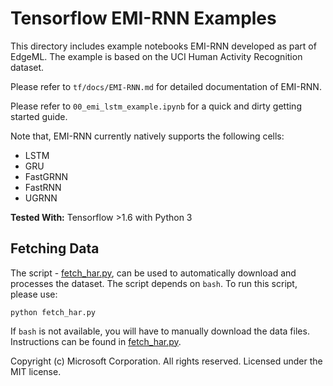 # Tensorflow EMI-RNN Examples

This directory includes example notebooks EMI-RNN developed as part of EdgeML.
The example is based on the UCI Human Activity Recognition dataset.

Please refer to `tf/docs/EMI-RNN.md` for detailed documentation of EMI-RNN.

Please refer to `00_emi_lstm_example.ipynb` for a quick and dirty getting
started guide.

Note that, EMI-RNN currently natively supports the following cells:
- LSTM
- GRU
- FastGRNN
- FastRNN
- UGRNN

**Tested With:** Tensorflow >1.6 with Python 3

## Fetching Data

The script - [fetch_har.py](fetch_har.py), can be used to  automatically
download and processes the dataset. The script depends on `bash`.
 To run this script, please use:

    python fetch_har.py

If `bash` is not available, you will have to manually download the data files. 
Instructions can be found in [fetch_har.py](fetch_har.py).

Copyright (c) Microsoft Corporation. All rights reserved. 
Licensed under the MIT license.
